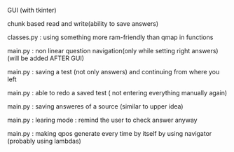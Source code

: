 GUI (with tkinter)

chunk based read and write(ability to save answers)

classes.py : using something more ram-friendly than qmap in functions

main.py : non linear question navigation(only while setting right answers)(will be added AFTER GUI)

main.py : saving a test (not only answers) and continuing from where you left

main.py : able to redo a saved test ( not entering everything manually again)

main.py : saving answeres of a source (similar to upper idea)

main.py : learing mode : remind the user to check answer anyway

main.py : making qpos generate every time by itself by using navigator (probably using lambdas)
